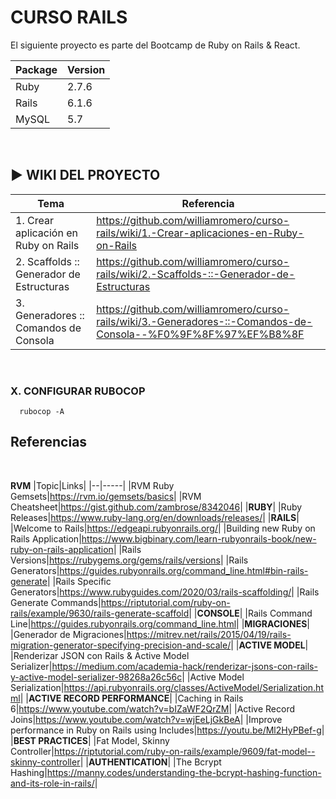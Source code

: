 # CURSO RAILS

El siguiente proyecto es parte del Bootcamp de Ruby on Rails & React.

|Package|Version|
|-|-|
|Ruby|2.7.6|
|Rails|6.1.6|
|MySQL|5.7|
<br>

## ▶ WIKI DEL PROYECTO

| Tema | Referencia |
|-|-|
|1. Crear aplicación en Ruby on Rails|<https://github.com/williamromero/curso-rails/wiki/1.-Crear-aplicaciones-en-Ruby-on-Rails>|
|2. Scaffolds :: Generador de Estructuras|<https://github.com/williamromero/curso-rails/wiki/2.-Scaffolds-::-Generador-de-Estructuras>|
|3. Generadores :: Comandos de Consola|<https://github.com/williamromero/curso-rails/wiki/3.-Generadores-::-Comandos-de-Consola--%F0%9F%8F%97%EF%B8%8F>|

<br>

### X. CONFIGURAR RUBOCOP

```shell
  rubocop -A
```

## Referencias

<br>

**RVM**
|Topic|Links|
|--|-----|
|RVM Ruby Gemsets|<https://rvm.io/gemsets/basics>|
|RVM Cheatsheet|<https://gist.github.com/zambrose/8342046>|
|**RUBY**|
|Ruby Releases|<https://www.ruby-lang.org/en/downloads/releases/>|
|**RAILS**|
|Welcome to Rails|<https://edgeapi.rubyonrails.org/>|
|Building new Ruby on Rails Application|<https://www.bigbinary.com/learn-rubyonrails-book/new-ruby-on-rails-application>|
|Rails Versions|<https://rubygems.org/gems/rails/versions>|
|Rails Generators|<https://guides.rubyonrails.org/command_line.html#bin-rails-generate>|
|Rails Specific Generators|<https://www.rubyguides.com/2020/03/rails-scaffolding/>|
|Rails Generate Commands|<https://riptutorial.com/ruby-on-rails/example/9630/rails-generate-scaffold>|
|**CONSOLE**|
|Rails Command Line|<https://guides.rubyonrails.org/command_line.html>|
|**MIGRACIONES**|
|Generador de Migraciones|<https://mitrev.net/rails/2015/04/19/rails-migration-generator-specifying-precision-and-scale/>|
|**ACTIVE MODEL**|
|Renderizar JSON con Rails & Active Model Serializer|<https://medium.com/academia-hack/renderizar-jsons-con-rails-y-active-model-serializer-98268a26c56c>|
|Active Model Serialization|<https://api.rubyonrails.org/classes/ActiveModel/Serialization.html>|
|**ACTIVE RECORD PERFORMANCE**|
|Caching in Rails 6|<https://www.youtube.com/watch?v=bIZaWF2QrZM>|
|Active Record Joins|<https://www.youtube.com/watch?v=wjEeLjGkBeA>|
|Improve performance in Ruby on Rails using Includes|<https://youtu.be/Ml2HyPBef-g>|
|**BEST PRACTICES**|
|Fat Model, Skinny Controller|<https://riptutorial.com/ruby-on-rails/example/9609/fat-model--skinny-controller>|
|**AUTHENTICATION**|
|The Bcrypt Hashing|<https://manny.codes/understanding-the-bcrypt-hashing-function-and-its-role-in-rails/>|
